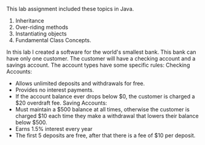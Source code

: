 This lab assignment included these topics in Java.
1. Inheritance
2. Over-riding methods
3. Instantiating objects
4. Fundamental Class Concepts.

In this lab I created a software for the world's smallest bank. This bank can have only one
customer. The customer will have a checking account and a savings account. The account types have
some specific rules:
Checking Accounts:
- Allows unlimited deposits and withdrawals for free.
- Provides no interest payments.
- If the account balance ever drops below $0, the customer is charged a $20 overdraft fee.
Saving Accounts:
- Must maintain a $500 balance at all times, otherwise the customer is charged $10 each time they
make a withdrawal that lowers their balance below $500.
- Earns 1.5% interest every year
- The first 5 deposits are free, after that there is a fee of $10 per deposit.
